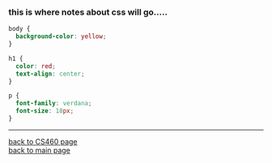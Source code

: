 ### this is where notes about css will go.....

```css
body {
  background-color: yellow;
}

h1 {
  color: red;
  text-align: center;
}

p {
  font-family: verdana;
  font-size: 18px;
}
```

---
[back to CS460 page](https://Stormy9.github.io/CS460/ "CS460 main page")   
[back to main page](https://Stormy9.github.io/ "main page")   
